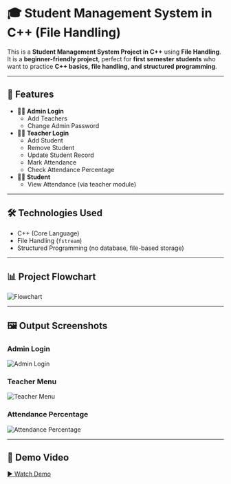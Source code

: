# 🎓 Student Management System in C++ (File Handling)

This is a **Student Management System Project in C++** using **File Handling**.  
It is a **beginner-friendly project**, perfect for **first semester students** who want to practice **C++ basics, file handling, and structured programming**.

---

## 🚀 Features
- 👨‍💼 **Admin Login**
  - Add Teachers
  - Change Admin Password
- 👩‍🏫 **Teacher Login**
  - Add Student
  - Remove Student
  - Update Student Record
  - Mark Attendance
  - Check Attendance Percentage
- 👨‍🎓 **Student**
  - View Attendance (via teacher module)

---

## 🛠 Technologies Used
- C++ (Core Language)
- File Handling (`fstream`)
- Structured Programming (no database, file-based storage)

---

## 📊 Project Flowchart
![Flowchart](assets/images/flowchart.png)

---

## 🖼 Output Screenshots

### Admin Login
![Admin Login](assets/screenshots/admin.png)

### Teacher Menu
![Teacher Menu](assets/screenshots/teacher.png)

### Attendance Percentage
![Attendance Percentage](assets/screenshots/student.png)



---

## 🎥 Demo Video
[▶ Watch Demo](assets/videos/demo.mp4)  


